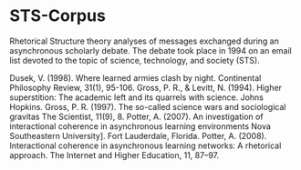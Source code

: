 # STS-Corpus
Rhetorical Structure theory analyses of messages exchanged during an asynchronous scholarly debate. The debate took place in 1994 on an email list devoted to the topic of science, technology, and society (STS). 


Dusek, V. (1998). Where learned armies clash by night. Continental Philosophy Review, 31(1), 95-106. 
Gross, P. R., & Levitt, N. (1994). Higher superstition: The academic left and its quarrels with science. Johns Hopkins. 
Gross, P. R. (1997). The so-called science wars and sociological gravitas The Scientist, 11(9), 8. 
Potter, A. (2007). An investigation of interactional coherence in asynchronous learning environments Nova Southeastern University]. Fort Lauderdale, Florida. 
Potter, A. (2008). Interactional coherence in asynchronous learning networks: A rhetorical approach. The Internet and Higher Education, 11, 87–97. 
